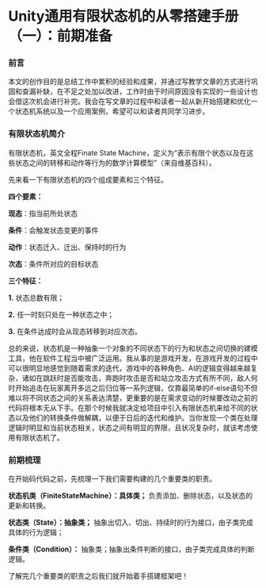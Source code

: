 # Unity通用有限状态机的从零搭建手册（一）：前期准备

### 前言

本文的创作目的是总结工作中累积的经验和成果，并通过写教学文章的方式进行巩固和查漏补缺，在不足之处加以改进，工作时由于时间原因没有实现的一些设计也会借这次机会进行补完。我会在写文章的过程中和读者一起从新开始搭建和优化一个状态机系统以及一个应用案例，希望可以和读者共同学习进步。

### 有限状态机简介

有限状态机，英文全程Finate State Machine，定义为“表示有限个状态以及在这些状态之间的转移和动作等行为的数学计算模型”（来自维基百科）。

先来看一下有限状态机的四个组成要素和三个特征。

**四个要素：**

**现态**：指当前所处状态

**条件**：会触发状态变更的事件

**动作**：状态迁入、迁出、保持时的行为

**次态**：条件所对应的目标状态

**三个特征：**

**1.** 状态总数有限；

**2.** 任一时刻只处在一种状态之中；

**3.** 在条件达成时会从现态转移到对应次态。

总的来说，状态机是一种抽象一个对象的不同状态下的行为和状态之间切换的建模工具，他在软件工程当中被广泛运用。我从事的是游戏开发，在游戏开发的过程中可以很明显地感觉到随着需求的迭代，游戏中的各种角色、AI的逻辑变得越来越复杂，诸如在跳跃时是否能攻击，奔跑时攻击是否和站立攻击方式有所不同，敌人何时开始追击在玩家离开多远之后归位等一系列逻辑，仅靠最简单的if-else语句不但难以将不同状态之间的关系表达清楚，更重要的是在需求变动的时候要改动之前的代码将根本无从下手。在那个时候我就决定给项目中引入有限状态机来给不同的状态以及他们的转换条件做解耦，以便于日后的迭代和维护。当你发现一个类在处理逻辑时明显和当前状态相关，状态之间有明显的界限，且状况复杂时，就该考虑使用有限状态机了。

### 前期梳理

在开始码代码之前，先梳理一下我们需要构建的几个重要类的职责。

**状态机类（FiniteStateMachine）：具体类；** 负责添加、删除状态，以及状态的更新和转换。

**状态类（State）：抽象类；** 抽象出切入、切出、持续时的行为接口，由子类完成具体的行为逻辑；

**条件类（Condition）：** 抽象类；抽象出条件判断的接口，由子类完成具体的判断逻辑。

了解完几个重要类的职责之后我们就开始着手搭建框架吧！
